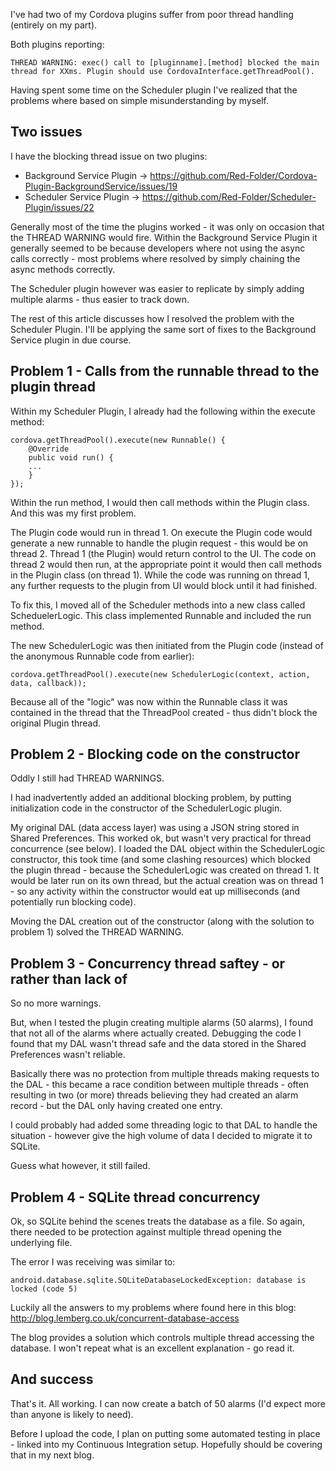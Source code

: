 I've had two of my Cordova plugins suffer from poor thread handling (entirely on my part).

Both plugins reporting:

```
THREAD WARNING: exec() call to [pluginname].[method] blocked the main thread for XXms. Plugin should use CordovaInterface.getThreadPool().
```

Having spent some time on the Scheduler plugin I've realized that the problems where based on simple misunderstanding by myself.

## Two issues
I have the blocking thread issue on two plugins:

* Background Service Plugin -> https://github.com/Red-Folder/Cordova-Plugin-BackgroundService/issues/19
* Scheduler Service Plugin -> https://github.com/Red-Folder/Scheduler-Plugin/issues/22

Generally most of the time the plugins worked - it was only on occasion that the THREAD WARNING would fire.  Within the Background Service Plugin it generally seemed to be because developers where not using the async calls correctly - most problems where resolved by simply chaining the async methods correctly.

The Scheduler plugin however was easier to replicate by simply adding multiple alarms - thus easier to track down.

The rest of this article discusses how I resolved the problem with the Scheduler Plugin.  I'll be applying the same sort of fixes to the Background Service plugin in due course.

## Problem 1 - Calls from the runnable thread to the plugin thread
Within my Scheduler Plugin, I already had the following within the execute method:

```
cordova.getThreadPool().execute(new Runnable() {
    @Override
    public void run() {
    ...
    }
});
```

Within the run method, I would then call methods within the Plugin class.  And this was my first problem.

The Plugin code would run in thread 1.  On execute the Plugin code would generate a new runnable to handle the plugin request - this would be on thread 2.  Thread 1 (the Plugin) would return control to the UI.  The code on thread 2 would then run, at the appropriate point it would then call methods in the Plugin class (on thread 1).  While the code was running on thread 1, any further requests to the plugin from UI would block until it had finished.

To fix this, I moved all of the Scheduler methods into a new class called ScheduelerLogic.  This class implemented Runnable and included the run method.

The new SchedulerLogic was then initiated from the Plugin code (instead of the anonymous Runnable code from earlier):

```
cordova.getThreadPool().execute(new SchedulerLogic(context, action, data, callback));
```

Because all of the "logic" was now within the Runnable class it was contained in the thread that the ThreadPool created - thus didn't block the original Plugin thread.

## Problem 2 - Blocking code on the constructor
Oddly I still had THREAD WARNINGS.

I had inadvertently added an additional blocking problem, by putting initialization code in the constructor of the SchedulerLogic plugin.

My original DAL (data access layer) was using a JSON string stored in Shared Preferences.  This worked ok, but wasn't very practical for thread concurrence (see below).  I loaded the DAL object within the SchedulerLogic constructor, this took time (and some clashing resources) which blocked the plugin thread - because the SchedulerLogic was created on thread 1.  It would be later run on its own thread, but the actual creation was on thread 1 - so any activity within the constructor would eat up milliseconds (and potentially run blocking code).

Moving the DAL creation out of the constructor (along with the solution to problem 1) solved the THREAD WARNING.

## Problem 3 - Concurrency thread saftey - or rather than lack of
So no more warnings.

But, when I tested the plugin creating multiple alarms (50 alarms), I found that not all of the alarms where actually created.  Debugging the code I found that my DAL wasn't thread safe and the data stored in the Shared Preferences wasn't reliable.

Basically there was no protection from multiple threads making requests to the DAL - this became a race condition between multiple threads - often resulting in two (or more) threads believing they had created an alarm record - but the DAL only having created one entry.

I could probably had added some threading logic to that DAL to handle the situation - however give the high volume of data I decided to migrate it to SQLite.

Guess what however, it still failed.

## Problem 4 - SQLite thread concurrency
Ok, so SQLite behind the scenes treats the database as a file.  So again, there needed to be protection against multiple thread opening the underlying file.

The error I was receiving was similar to:

```
android.database.sqlite.SQLiteDatabaseLockedException: database is locked (code 5)
```

Luckily all the answers to my problems where found here in this blog: http://blog.lemberg.co.uk/concurrent-database-access

The blog provides a solution which controls multiple thread accessing the database.  I won't repeat what is an excellent explanation - go read it.

## And success
That's it.  All working.  I can now create a batch of 50 alarms (I'd expect more than anyone is likely to need).

Before I upload the code, I plan on putting some automated testing in place - linked into my Continuous Integration setup.  Hopefully should be covering that in my next blog.
